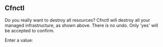 ## Cfnctl

Do you really want to destroy all resources?
  Cfnctl will destroy all your managed infrastructure, as shown above.
  There is no undo. Only 'yes' will be accepted to confirm.

  Enter a value:
